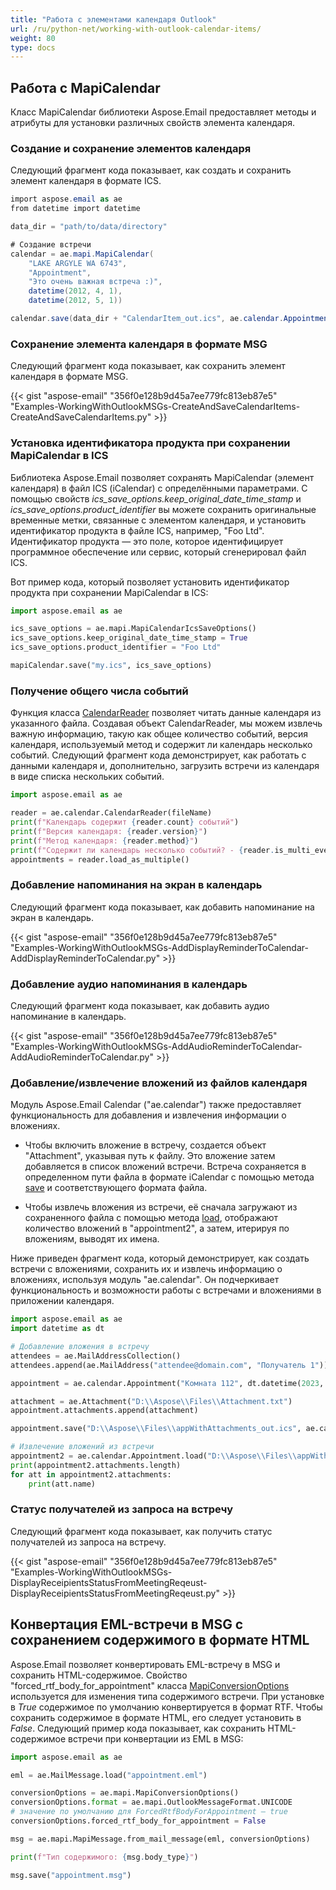 ```yaml
---
title: "Работа с элементами календаря Outlook"
url: /ru/python-net/working-with-outlook-calendar-items/
weight: 80
type: docs
---
```



## **Работа с MapiCalendar**
Класс MapiCalendar библиотеки Aspose.Email предоставляет методы и атрибуты для установки различных свойств элемента календаря.

### **Создание и сохранение элементов календаря**
Следующий фрагмент кода показывает, как создать и сохранить элемент календаря в формате ICS.

```cs
import aspose.email as ae
from datetime import datetime

data_dir = "path/to/data/directory"

# Создание встречи
calendar = ae.mapi.MapiCalendar(
    "LAKE ARGYLE WA 6743",
    "Appointment",
    "Это очень важная встреча :)",
    datetime(2012, 4, 1),
    datetime(2012, 5, 1))

calendar.save(data_dir + "CalendarItem_out.ics", ae.calendar.AppointmentSaveFormat.ICS)
```
### **Сохранение элемента календаря в формате MSG**
Следующий фрагмент кода показывает, как сохранить элемент календаря в формате MSG.



{{< gist "aspose-email" "356f0e128b9d45a7ee779fc813eb87e5" "Examples-WorkingWithOutlookMSGs-CreateAndSaveCalendarItems-CreateAndSaveCalendarItems.py" >}}

### **Установка идентификатора продукта при сохранении MapiCalendar в ICS**

Библиотека Aspose.Email позволяет сохранять MapiCalendar (элемент календаря) в файл ICS (iCalendar) с определёнными параметрами. С помощью свойств *ics_save_options.keep_original_date_time_stamp* и *ics_save_options.product_identifier* вы можете сохранить оригинальные временные метки, связанные с элементом календаря, и установить идентификатор продукта в файле ICS, например, "Foo Ltd". Идентификатор продукта — это поле, которое идентифицирует программное обеспечение или сервис, который сгенерировал файл ICS.

Вот пример кода, который позволяет установить идентификатор продукта при сохранении MapiCalendar в ICS:

```python
import aspose.email as ae

ics_save_options = ae.mapi.MapiCalendarIcsSaveOptions()
ics_save_options.keep_original_date_time_stamp = True
ics_save_options.product_identifier = "Foo Ltd"

mapiCalendar.save("my.ics", ics_save_options)
```
### **Получение общего числа событий**

Функция класса [CalendarReader](https://reference.aspose.com/email/python-net/aspose.email.calendar/calendarreader/) позволяет читать данные календаря из указанного файла. Создавая объект CalendarReader, мы можем извлечь важную информацию, такую как общее количество событий, версия календаря, используемый метод и содержит ли календарь несколько событий. Следующий фрагмент кода демонстрирует, как работать с данными календаря и, дополнительно, загрузить встречи из календаря в виде списка нескольких событий.

```python
import aspose.email as ae

reader = ae.calendar.CalendarReader(fileName)
print(f"Календарь содержит {reader.count} событий")
print(f"Версия календаря: {reader.version}")
print(f"Метод календаря: {reader.method}")
print(f"Содержит ли календарь несколько событий? - {reader.is_multi_events}")
appointments = reader.load_as_multiple()
```

### **Добавление напоминания на экран в календарь**
Следующий фрагмент кода показывает, как добавить напоминание на экран в календарь.



{{< gist "aspose-email" "356f0e128b9d45a7ee779fc813eb87e5" "Examples-WorkingWithOutlookMSGs-AddDisplayReminderToCalendar-AddDisplayReminderToCalendar.py" >}}
### **Добавление аудио напоминания в календарь**
Следующий фрагмент кода показывает, как добавить аудио напоминание в календарь.



{{< gist "aspose-email" "356f0e128b9d45a7ee779fc813eb87e5" "Examples-WorkingWithOutlookMSGs-AddAudioReminderToCalendar-AddAudioReminderToCalendar.py" >}}

### **Добавление/извлечение вложений из файлов календаря**

Модуль Aspose.Email Calendar ("ae.calendar") также предоставляет функциональность для добавления и извлечения информации о вложениях.

- Чтобы включить вложение в встречу, создается объект "Attachment", указывая путь к файлу. Это вложение затем добавляется в список вложений встречи. Встреча сохраняется в определенном пути файла в формате iCalendar с помощью метода [save](https://reference.aspose.com/email/python-net/aspose.email.calendar/appointment/#methods) и соответствующего формата файла.

- Чтобы извлечь вложения из встречи, её сначала загружают из сохраненного файла с помощью метода [load](https://reference.aspose.com/email/python-net/aspose.email.calendar/appointment/#methods), отображают количество вложений в "appointment2", а затем, итерируя по вложениям, выводят их имена.

Ниже приведен фрагмент кода, который демонстрирует, как создать встречи с вложениями, сохранить их и извлечь информацию о вложениях, используя модуль "ae.calendar". Он подчеркивает функциональность и возможности работы с встречами и вложениями в приложении календаря.

```python
import aspose.email as ae
import datetime as dt

# Добавление вложения в встречу
attendees = ae.MailAddressCollection()
attendees.append(ae.MailAddress("attendee@domain.com", "Получатель 1"))

appointment = ae.calendar.Appointment("Комната 112", dt.datetime(2023, 5, 27), dt.date(2023, 5, 28),  ae.MailAddress("organizer@domain.com"), attendees)

attachment = ae.Attachment("D:\\Aspose\\Files\\Attachment.txt")
appointment.attachments.append(attachment)

appointment.save("D:\\Aspose\\Files\\appWithAttachments_out.ics", ae.calendar.AppointmentSaveFormat.ICS)

# Извлечение вложений из встречи 
appointment2 = ae.calendar.Appointment.load("D:\\Aspose\\Files\\appWithAttachments_out.ics")
print(appointment2.attachments.length)
for att in appointment2.attachments:
    print(att.name)
```
### **Статус получателей из запроса на встречу**
Следующий фрагмент кода показывает, как получить статус получателей из запроса на встречу.



{{< gist "aspose-email" "356f0e128b9d45a7ee779fc813eb87e5" "Examples-WorkingWithOutlookMSGs-DisplayReceipientsStatusFromMeetingReqeust-DisplayReceipientsStatusFromMeetingReqeust.py" >}}

## **Конвертация EML-встречи в MSG с сохранением содержимого в формате HTML**

Aspose.Email позволяет конвертировать EML-встречу в MSG и сохранить HTML-содержимое. Свойство "forced_rtf_body_for_appointment" класса [MapiConversionOptions](https://reference.aspose.com/email/python-net/aspose.email.mapi/mapiconversionoptions/#mapiconversionoptions-class) используется для изменения типа содержимого встречи. При установке в *True* содержимое по умолчанию конвертируется в формат RTF. Чтобы сохранить содержимое в формате HTML, его следует установить в *False*. Следующий пример кода показывает, как сохранить HTML-содержимое встречи при конвертации из EML в MSG:

```python
import aspose.email as ae

eml = ae.MailMessage.load("appointment.eml")

conversionOptions = ae.mapi.MapiConversionOptions()
conversionOptions.format = ae.mapi.OutlookMessageFormat.UNICODE
# значение по умолчанию для ForcedRtfBodyForAppointment — true
conversionOptions.forced_rtf_body_for_appointment = False

msg = ae.mapi.MapiMessage.from_mail_message(eml, conversionOptions)

print(f"Тип содержимого: {msg.body_type}")

msg.save("appointment.msg")
```